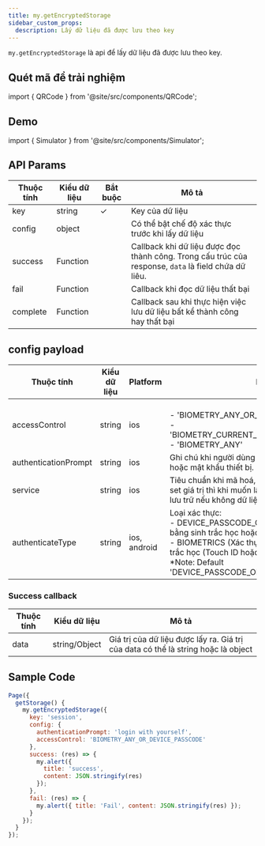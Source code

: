 ```yaml
---
title: my.getEncryptedStorage
sidebar_custom_props:
  description: Lấy dữ liệu đã được lưu theo key
---
```


`my.getEncryptedStorage` là api để lấy dữ liệu đã được lưu theo key.

## Quét mã để trải nghiệm

import { QRCode } from '@site/src/components/QRCode';

<QRCode page="pages/api/security-storage/index" />

## Demo

import { Simulator } from '@site/src/components/Simulator';

<Simulator page="pages/api/security-storage/index" />

## API Params

| Thuộc tính | Kiểu dữ liệu | Bắt buộc | Mô tả                                                                                                |
| ---------- | ------------ | -------- | ---------------------------------------------------------------------------------------------------- |
| key        | string       | ✓        | Key của dữ liệu                                                                                      |
| config     | object       |          | Có thể bật chế độ xác thực trước khi lấy dữ liệu                                                     |
| success    | Function     |          | Callback khi dữ liệu được đọc thành công. Trong cấu trúc của response, `data` là field chứa dữ liêu. |
| fail       | Function     |          | Callback khi đọc dữ liệu thất bại                                                                    |
| complete   | Function     |          | Callback sau khi thực hiện việc lưu dữ liệu bất kể thành công hay thất bại                           |

## config payload

| Thuộc tính           | Kiểu dữ liệu | Platform     | Mô tả                                                                                                                                                                                                                                              |
| -------------------- | ------------ | ------------ | -------------------------------------------------------------------------------------------------------------------------------------------------------------------------------------------------------------------------------------------------- |
| accessControl        | string       | ios          | <br />- 'BIOMETRY_ANY_OR_DEVICE_PASSCODE'<br />- 'BIOMETRY_CURRENT_SET_OR_DEVICE_PASSCODE<br/>- 'BIOMETRY_ANY'                                                                                                                                     |
| authenticationPrompt | string       | ios          | Ghi chú khi người dùng mở khóa bằng sinh trắc học hoặc mật khẩu thiết bị.                                                                                                                                                                          |
| service              | string       | ios          | Tiêu chuẩn khi mã hoá, nếu khi lưu trữ người dùng set giá trị thì khi muốn lấy cần thêm đúng giá trị đã lưu trữ nếu không dữ liệu sẽ trả về null                                                                                                   |
| authenticateType     | string       | ios, android | Loại xác thực: <br />- DEVICE_PASSCODE_OR_BIOMETRICS (Xác thực bằng sinh trắc học hoặc mật mã thiết bị.) <br />- BIOMETRICS (Xác thực bằng phương pháp sinh trắc học (Touch ID hoặc Face ID).)<br/>\*Note: Default 'DEVICE_PASSCODE_OR_BIOMETRICS' |

### Success callback

| Thuộc tính | Kiểu dữ liệu  | Mô tả                                                                             |
| ---------- | ------------- | --------------------------------------------------------------------------------- |
| data       | string/Object | Giá trị của dữ liệu được lấy ra. Giá trị của data có thể là string hoặc là object |

## Sample Code

```js title=index.js
Page({
  getStorage() {
    my.getEncryptedStorage({
      key: 'session',
      config: {
        authenticationPrompt: 'login with yourself',
        accessControl: 'BIOMETRY_ANY_OR_DEVICE_PASSCODE'
      },
      success: (res) => {
        my.alert({
          title: 'success',
          content: JSON.stringify(res)
        });
      },
      fail: (res) => {
        my.alert({ title: 'Fail', content: JSON.stringify(res) });
      }
    });
  }
});
```
